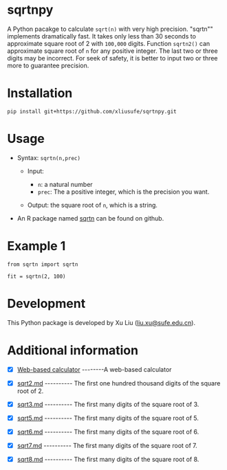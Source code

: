 # sqrtnpy
A Python pacakge to calculate `sqrt(n)` with very high precision. "sqrtn"" implements dramatically fast. It takes only less than 30 seconds to approximate square root of 2 with `100,000` digits. Function `sqrtn2()` can approximate square root of `n` for any positive integer. The last two or three digits may be incorrect. For seek of safety, it is better to input two or three more to guarantee precision.

# Installation

    pip install git+https://github.com/xliusufe/sqrtnpy.git

# Usage
- Syntax: `sqrtn(n,prec)`
    - Input:
        - `n`: a natural number 
        - `prec`: The a positive integer, which is the precision you want.

    - Output: the square root of `n`, which is a string.

- An R package named [sqrtn](https://github.com/xliusufe/sqrtn/) can be found on github.
   
# Example 1

    from sqrtn import sqrtn

    fit = sqrtn(2, 100)
    

# Development
This Python package is developed by Xu Liu (liu.xu@sufe.edu.cn).


# Additional information

   
   - [x] [Web-based calculator](https://xliusufe.shinyapps.io/sqrtn/) --------A web-based calculator    
   
   - [x] [sqrt2.md](https://github.com/xliusufe/sqrtn/blob/master/inst/sqrt2.md) ---------- The first one hundred thousand digits of the square root of 2.
   
   - [x] [sqrt3.md](https://github.com/xliusufe/sqrtn/blob/master/inst/sqrt3.md) ---------- The first many digits of the square root of 3.
      
   - [x] [sqrt5.md](https://github.com/xliusufe/sqrtn/blob/master/inst/sqrt5.md) ---------- The first many digits of the square root of 5.
 
   - [x] [sqrt6.md](https://github.com/xliusufe/sqrtn/blob/master/inst/sqrt6.md) ---------- The first many digits of the square root of 6.
   
   - [x] [sqrt7.md](https://github.com/xliusufe/sqrtn/blob/master/inst/sqrt7.md) ---------- The first many digits of the square root of 7.
   
   - [x] [sqrt8.md](https://github.com/xliusufe/sqrtn/blob/master/inst/sqrt8.md) ---------- The first many digits of the square root of 8.

